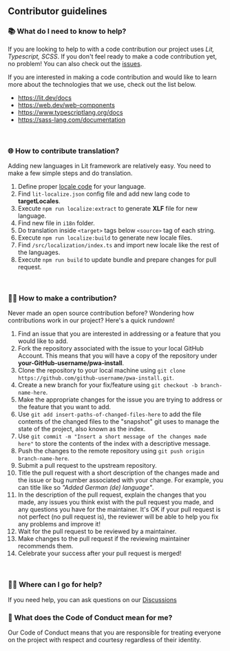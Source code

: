## Contributor guidelines

### 📚 What do I need to know to help?

If you are looking to help to with a code contribution our project uses *Lit, Typescript, SCSS*. If you don't feel ready to make a code contribution yet, no problem! You can also check out the [issues](https://github.com/khmyznikov/pwa-install/issues).

If you are interested in making a code contribution and would like to learn more about the technologies that we use, check out the list below.

- https://lit.dev/docs
- https://web.dev/web-components
- https://www.typescriptlang.org/docs
- https://sass-lang.com/documentation

<br>

###  🌐 How to contribute translation?
Adding new languages in Lit framework are relatively easy. You need to make a few simple steps and do translation.

1. Define proper [locale code](https://lit.dev/docs/localization/overview/#locale-codes) for your language.
2. Find `lit-localize.json` config file and add new lang code to **targetLocales**.
3. Execute `npm run localize:extract` to generate **XLF** file for new language.
4. Find new file in `i18n` folder.
5. Do translation inside `<target>` tags below `<source>` tag of each string.
6. Execute `npm run localize:build` to generate new locale files.
7. Find `/src/localization/index.ts` and import new locale like the rest of the languages.
8. Execute `npm run build` to update bundle and prepare changes for pull request.

<br>

### 👩‍💻 How to make a contribution?

Never made an open source contribution before? Wondering how contributions work in our project? Here's a quick rundown!

1. Find an issue that you are interested in addressing or a feature that you would like to add.
2. Fork the repository associated with the issue to your local GitHub Account. This means that you will have a copy of the repository  under **your-GitHub-username/pwa-install**.
3. Clone the repository to your local machine using `git clone https://github.com/github-username/pwa-install.git`.
4. Create a new branch for your fix/feature using `git checkout -b branch-name-here`.
5. Make the appropriate changes for the issue you are trying to address or the feature that you want to add.
6. Use `git add insert-paths-of-changed-files-here` to  add the file contents of the changed files to the "snapshot" git uses to manage the state of the project, also known as the index.
7. Use `git commit -m "Insert a short message of the changes made here"` to store the contents of the index with a descriptive message.
8. Push the changes to the remote repository using `git push origin branch-name-here`.
9. Submit a pull request to the upstream repository.
10. Title the pull request with a short description of the changes made  and the issue or bug number associated with your change. For example,  you can title like so *"Added German (de) language"*.
11. In the description of the pull request, explain the changes that you made, any issues you think exist with the pull request you made, and  any questions you have for the maintainer. It's OK if your pull request  is not perfect (no pull request is), the reviewer will be able to help  you fix any problems and improve it!
12. Wait for the pull request to be reviewed by a maintainer.
13. Make changes to the pull request if the reviewing maintainer recommends them.
14. Celebrate your success after your pull request is merged!

<br>

### 🙋‍♀️ Where can I go for help?

If you need help, you can ask questions on our [Discussions](https://github.com/khmyznikov/pwa-install/discussions/categories/q-a)

### 🌈 What does the Code of Conduct mean for me?

Our Code of Conduct means that you are responsible for treating everyone on the project with respect and courtesy regardless of their identity.
